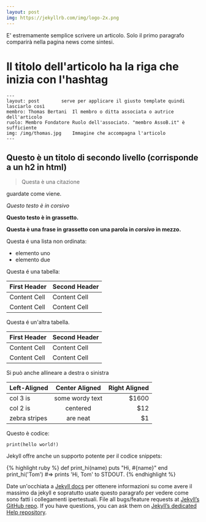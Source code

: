 ```yaml
---
layout: post
img: https://jekyllrb.com/img/logo-2x.png
---
```

E' estremamente semplice scrivere un articolo. Solo il primo paragrafo comparirà nella pagina news come sintesi.


# Il titolo dell'articolo ha la riga che inizia con l'hashtag


	---
	layout: post 		serve per applicare il giusto template quindi lasciarlo così
	membro: Thomas Bertani	Il membro o ditta associata o autrice dell'articolo
	ruolo: Membro Fondatore	Ruolo dell'associato. "membro AssoB.it" è sufficiente
	img: /img/thomas.jpg 	Immagine che accompagna l'articolo
	---

## Questo è un titolo di secondo livello (corrisponde a un h2 in html)

> Questa è una citazione

guardate come viene.

*Questo testo è in corsivo*

**Questo testo è in grassetto.**

**Questa è una frase in grassetto con una parola in _corsivo_ in mezzo.**


Questa é una lista non ordinata:

* elemento uno
* elemento due

Questa é una tabella:

First Header  | Second Header
------------- | -------------
Content Cell  | Content Cell
Content Cell  | Content Cell

Questa é un'altra tabella.

| First Header  | Second Header |
| ------------- | ------------- |
| Content Cell  | Content Cell  |
| Content Cell  | Content Cell  |

Si può anche allineare a destra o sinistra

| Left-Aligned  | Center Aligned  | Right Aligned |
| :------------ |:---------------:| -----:|
| col 3 is      | some wordy text | $1600 |
| col 2 is      | centered        |   $12 |
| zebra stripes | are neat        |    $1 |


Questo è codice:

```
print(hello world!)
```

Jekyll offre anche un supporto potente per il codice snippets:

{% highlight ruby %}
def print_hi(name)
  puts "Hi, #{name}"
end
print_hi('Tom')
#=> prints 'Hi, Tom' to STDOUT.
{% endhighlight %}

Date un'occhiata a [Jekyll docs][jekyll] per ottenere informazioni su come avere il massimo da jekyll e sopratutto usate questo paragrafo per vedere come sono fatti i collegamenti ipertestuali.
File all bugs/feature requests at [Jekyll’s GitHub repo][jekyll-gh]. If you have questions, you can ask them on [Jekyll’s dedicated Help repository][jekyll-help].

[jekyll]:      http://jekyllrb.com
[jekyll-gh]:   https://github.com/jekyll/jekyll
[jekyll-help]: https://github.com/jekyll/jekyll-help
